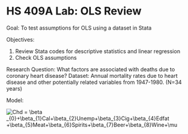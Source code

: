 # HS 409A Lab: OLS Review

Goal: To test assumptions for OLS using a dataset in Stata

Objectives: 
1.	Review Stata codes for descriptive statistics and linear regression
2.	Check OLS assumptions

Research Question: What factors are associated with deaths due to coronary heart disease?
Dataset: Annual mortality rates due to heart disease and other potentially related variables from 1947-1980. (N=34 years)

Model:

<img src="https://latex.codecogs.com/svg.latex?Chd&space;=&space;\beta&space;_{0}&plus;\beta_{1}Cal&plus;\beta_{2}Unemp&plus;\beta_{3}Cig&plus;\beta_{4}Edfat&space;&plus;\beta_{5}Meat&plus;\beta_{6}Spirits&plus;\beta_{7}Beer&plus;\beta_{8}Wine&plus;\mu" title="Chd = \beta _{0}+\beta_{1}Cal+\beta_{2}Unemp+\beta_{3}Cig+\beta_{4}Edfat +\beta_{5}Meat+\beta_{6}Spirits+\beta_{7}Beer+\beta_{8}Wine+\mu" />
